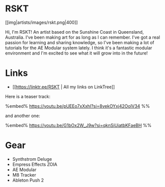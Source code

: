 # RSKT

[[img|artists/images/rskt.png|400]]

Hi, I'm RSKT! An artist based on the Sunshine Coast in Queensland, Australia. I've been making art for as long as I can remember. I've got a real passion for learning and sharing knowledge, so I've been making a lot of tutorials for the AE Modular system lately. I think it's a fantastic modular environment and I'm excited to see what it will grow into in the future!

# Links

* [[https://linktr.ee/RSKT | All my links on LinkTree]]

Here is a teaser track:

%embed% https://youtu.be/pUEEo7xXxhI?si=8vekOYxj42OolV34 %%

and another one:

%embed% https://youtu.be/G1bOx2W_J9w?si=qknSiUiatbKFaeBH %%

# Gear

* Synthstrom Deluge
* Empress Effects ZOIA
* AE Modular
* M8 Tracker
* Ableton Push 2
